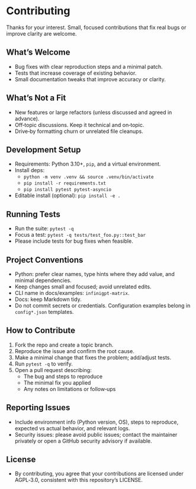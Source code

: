# Contributing

Thanks for your interest. Small, focused contributions that fix real bugs or improve clarity are welcome.

## What’s Welcome

- Bug fixes with clear reproduction steps and a minimal patch.
- Tests that increase coverage of existing behavior.
- Small documentation tweaks that improve accuracy or clarity.

## What’s Not a Fit

- New features or large refactors (unless discussed and agreed in advance).
- Off‑topic discussions. Keep it technical and on‑topic.
- Drive‑by formatting churn or unrelated file cleanups.

## Development Setup

- Requirements: Python 3.10+, `pip`, and a virtual environment.
- Install deps:
  - `python -m venv .venv && source .venv/bin/activate`
  - `pip install -r requirements.txt`
  - `pip install pytest pytest-asyncio`
- Editable install (optional): `pip install -e .`

## Running Tests

- Run the suite: `pytest -q`
- Focus a test: `pytest -q tests/test_foo.py::test_bar`
- Please include tests for bug fixes when feasible.

## Project Conventions

- Python: prefer clear names, type hints where they add value, and minimal dependencies.
- Keep changes small and focused; avoid unrelated edits.
- CLI name in docs/examples: `infinigpt-matrix`.
- Docs: keep Markdown tidy.
- Do not commit secrets or credentials. Configuration examples belong in `config*.json` templates.

## How to Contribute

1. Fork the repo and create a topic branch.
2. Reproduce the issue and confirm the root cause.
3. Make a minimal change that fixes the problem; add/adjust tests.
4. Run `pytest -q` to verify.
5. Open a pull request describing:
   - The bug and steps to reproduce
   - The minimal fix you applied
   - Any notes on limitations or follow‑ups

## Reporting Issues

- Include environment info (Python version, OS), steps to reproduce, expected vs actual behavior, and relevant logs.
- Security issues: please avoid public issues; contact the maintainer privately or open a GitHub security advisory if available.

## License

- By contributing, you agree that your contributions are licensed under AGPL‑3.0, consistent with this repository’s LICENSE.
